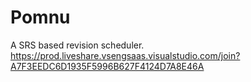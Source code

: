 # Pomnu
A SRS based revision scheduler.
https://prod.liveshare.vsengsaas.visualstudio.com/join?A7F3EEDC6D1935F5996B627F4124D7A8E46A

